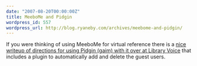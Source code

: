 ```yaml
---
date: "2007-08-20T00:00:00Z"
title: MeeboMe and Pidgin
wordpress_id: 557
wordpress_url: http://blog.ryaneby.com/archives/meebome-and-pidgin/
---
```

If you were thinking of using MeeboMe for virtual reference there is a <a href="http://libraryvoice.com/archives/2007/08/18/meebome-and-pidgin-is-like-reeses-peanut-butter-cups/">nice writeup of directions for using Pidgin (gaim) with it over at Library Voice</a> that includes a plugin to automatically add and delete the guest users.
